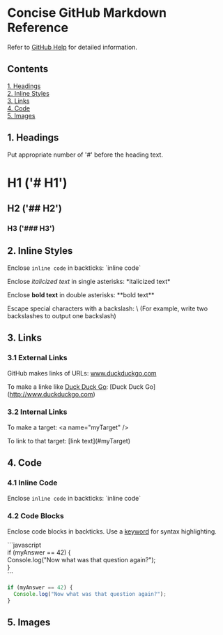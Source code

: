 # Concise GitHub Markdown Reference

Refer to [GitHub Help](https://help.github.com/categories/writing-on-github/) for detailed information.

## Contents
[1. Headings](#Headings)<br>
[2. Inline Styles](#InlineStyles)<br>
[3. Links](#Links)<br>
[4. Code](#Code)<br>
[5. Images](#Images)

## 1. Headings <a name="Headings">
Put appropriate number of '#' before the heading text.

# H1 ('# H1')
## H2 ('## H2')
### H3 ('### H3')

## 2. Inline Styles <a name="InlineStyles">
Enclose `inline code` in backticks: \`inline code\`

Enclose *italicized text* in single asterisks: \*italicized text\*

Enclose **bold text** in double asterisks: \*\*bold text\*\*

Escape special characters with a backslash: \\ (For example, write two backslashes to output one backslash)

## 3. Links <a name="Links">
### 3.1 External Links
GitHub makes links of URLs: www.duckduckgo.com

To make a linke like [Duck Duck Go](http://www.duckduckgo.com): \[Duck Duck Go\]\(http://www.duckduckgo.com)

### 3.2 Internal Links
To make a target<a name="myTarget"/>: \<a name="myTarget" /\>

To link to that target: \[link text\]\(#myTarget)

## 4. Code <a name="Code">
### 4.1 Inline Code
Enclose `inline code` in backticks: \`inline code\`

### 4.2 Code Blocks
Enclose code blocks in backticks. Use a [keyword](https://github.com/github/linguist/blob/master/lib/linguist/languages.yml) for syntax highlighting.

\`\`\`javascript<br>
if (myAnswer == 42) {<br>
  Console.log("Now what was that question again?");<br>
}<br>
\`\`\`

```javascript
if (myAnswer == 42) {
  Console.log("Now what was that question again?");
}
```

## 5. Images <a name="Images">

